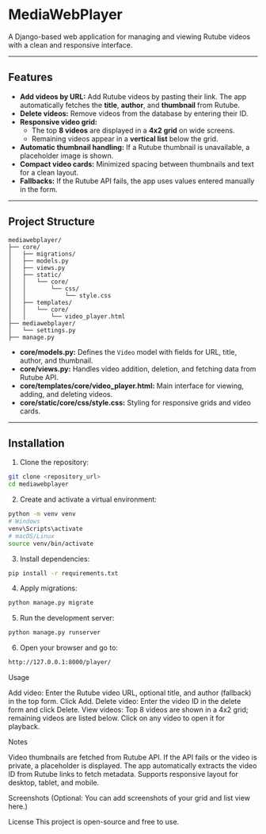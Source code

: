 # MediaWebPlayer

A Django-based web application for managing and viewing Rutube videos with a clean and responsive interface.

---

## Features

- **Add videos by URL:** Add Rutube videos by pasting their link. The app automatically fetches the **title**, **author**, and **thumbnail** from Rutube.
- **Delete videos:** Remove videos from the database by entering their ID.
- **Responsive video grid:**
  - The top **8 videos** are displayed in a **4x2 grid** on wide screens.
  - Remaining videos appear in a **vertical list** below the grid.
- **Automatic thumbnail handling:** If a Rutube thumbnail is unavailable, a placeholder image is shown.
- **Compact video cards:** Minimized spacing between thumbnails and text for a clean layout.
- **Fallbacks:** If the Rutube API fails, the app uses values entered manually in the form.

---

## Project Structure

```text
mediawebplayer/
├── core/
│   ├── migrations/
│   ├── models.py
│   ├── views.py
│   ├── static/
│   │   └── core/
│   │       └── css/
│   │           └── style.css
│   ├── templates/
│   │   └── core/
│   │       └── video_player.html
├── mediawebplayer/
│   └── settings.py
├── manage.py
```


- **core/models.py:** Defines the `Video` model with fields for URL, title, author, and thumbnail.  
- **core/views.py:** Handles video addition, deletion, and fetching data from Rutube API.  
- **core/templates/core/video_player.html:** Main interface for viewing, adding, and deleting videos.  
- **core/static/core/css/style.css:** Styling for responsive grids and video cards.

---

## Installation

1. Clone the repository:

```bash
git clone <repository_url>
cd mediawebplayer
```

2. Create and activate a virtual environment:
```bash
python -m venv venv
# Windows
venv\Scripts\activate
# macOS/Linux
source venv/bin/activate
```

3. Install dependencies:
```bash
pip install -r requirements.txt
```

4. Apply migrations:
```bash
python manage.py migrate
```

5. Run the development server:
```bash
python manage.py runserver
```

6. Open your browser and go to:
```bash
http://127.0.0.1:8000/player/
```

Usage

Add video: Enter the Rutube video URL, optional title, and author (fallback) in the top form. Click Add.
Delete video: Enter the video ID in the delete form and click Delete.
View videos: Top 8 videos are shown in a 4x2 grid; remaining videos are listed below. Click on any video to open it for playback.

Notes

Video thumbnails are fetched from Rutube API. If the API fails or the video is private, a placeholder is displayed.
The app automatically extracts the video ID from Rutube links to fetch metadata.
Supports responsive layout for desktop, tablet, and mobile.

Screenshots
(Optional: You can add screenshots of your grid and list view here.)

License
This project is open-source and free to use.
